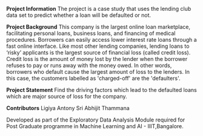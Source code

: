 **Project Information**
The project is a case study that uses the lending club data set to predict whether a loan will be defaulted or not.

**Project Background**
This company is the largest online loan marketplace, facilitating personal loans, business loans, and financing of medical procedures. Borrowers can easily access lower interest rate loans through a fast online interface. Like most other lending companies, lending loans to ‘risky’ applicants is the largest source of financial loss (called credit loss). Credit loss is the amount of money lost by the lender when the borrower refuses to pay or runs away with the money owed. In other words, borrowers who default cause the largest amount of loss to the lenders. In this case, the customers labelled as 'charged-off' are the 'defaulters'.

**Project Statement**
Find the driving factors which lead to the defaulted loans which are major source of loss for the company.

**Contributors**
Ligiya Antony
Sri Abhijit Thammana

Developed as part of the Exploratory Data Analysis Module required for Post Graduate programme in Machine Learning and AI - IIIT,Bangalore.